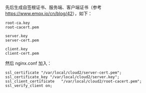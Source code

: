 先后生成自签根证书、服务端、客户端证书（参考 <https://www.emqx.io/cn/blog/42>），如下：

```
root-ca.key
root-cacert.pem

server.key
server-cert.pem

client.key
client-cert.pem
```

然后 nginx.conf 加入：

```
ssl_certificate "/var/local/cloud2/server-cert.pem";
ssl_certificate_key "/var/local/cloud2/server.key";
ssl_client_certificate   "/var/local/cloud2/root-cacert.pem";
ssl_verify_client on;
```

